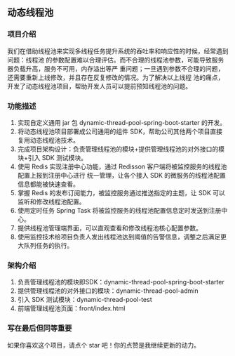 ## 动态线程池

### 项目介绍

我们在借助线程池来实现多线程任务提升系统的吞吐率和响应性的时候，经常遇到问题：线程池
的参数配置难以合理评估。而不合理的线程池参数，可能导致服务器负载升高，服务不可用，内存溢出等严
重问题；一旦遇到参数不合理的问题，还需要重新上线修改，并且存在反复修改的情况。为了解决以上线程
池的痛点，开发了动态线程池项目，帮助开发人员可以提前预知线程池的问题。

### 功能描述

1. 实现自定义通用 jar 包 dynamic-thread-pool-spring-boot-starter 的开发。
2. 将动态线程池项目部署成公司通用的组件 SDK，帮助公司其他两个项目直接复用动态线程池技术。
3. 完成项目架构设计：负责管理线程池的模块+提供管理线程池的对外接口的模块+引入 SDK 测试模块。
4. 使用 Redis 实现注册中心功能，通过 Redisson 客户端将被监控服务的线程池配置上报到注册中心进行
统一管理，让各个接入 SDK 的微服务的线程池配置信息都能被快速查看。
5. 掌握 Redis 的发布订阅能力，被监控服务通过推送指定的主题，让 SDK 可以监听和修改线程池配置。
6. 使用定时任务 Spring Task 将被监控服务的线程池配置信息定时发送到注册中心。
7. 提供线程池管理端界面，可以直观查看和修改线程池核心配置参数。
8. 使用监控技术给项目负责人发出线程池达到阈值的告警信息，调整之后满足更大队列任务的执行。

### 架构介绍

1. 负责管理线程池的模块即SDK：dynamic-thread-pool-spring-boot-starter
2. 提供管理线程池的对外接口的模块：dynamic-thread-pool-admin
3. 引入 SDK 测试模块：dynamic-thread-pool-test
4. 前端管理线程池页面：front/index.html

### 写在最后但同等重要

如果你喜欢这个项目，请点个 star 吧！你的点赞是我继续更新的动力。